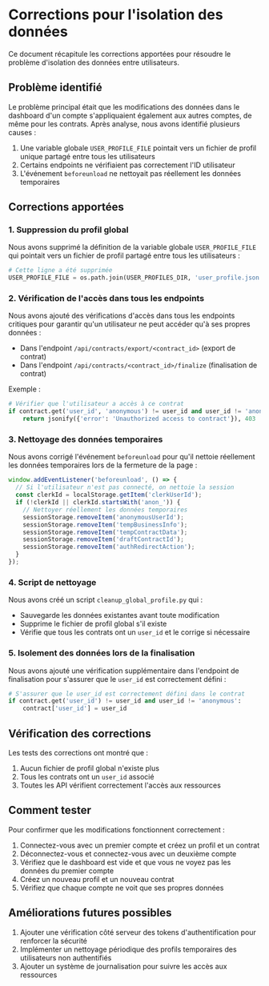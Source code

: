 # Corrections pour l'isolation des données

Ce document récapitule les corrections apportées pour résoudre le problème d'isolation des données entre utilisateurs.

## Problème identifié

Le problème principal était que les modifications des données dans le dashboard d'un compte s'appliquaient également aux autres comptes, de même pour les contrats. Après analyse, nous avons identifié plusieurs causes :

1. Une variable globale `USER_PROFILE_FILE` pointait vers un fichier de profil unique partagé entre tous les utilisateurs
2. Certains endpoints ne vérifiaient pas correctement l'ID utilisateur
3. L'événement `beforeunload` ne nettoyait pas réellement les données temporaires

## Corrections apportées

### 1. Suppression du profil global

Nous avons supprimé la définition de la variable globale `USER_PROFILE_FILE` qui pointait vers un fichier de profil partagé entre tous les utilisateurs :

```python
# Cette ligne a été supprimée
USER_PROFILE_FILE = os.path.join(USER_PROFILES_DIR, 'user_profile.json')
```

### 2. Vérification de l'accès dans tous les endpoints

Nous avons ajouté des vérifications d'accès dans tous les endpoints critiques pour garantir qu'un utilisateur ne peut accéder qu'à ses propres données :

- Dans l'endpoint `/api/contracts/export/<contract_id>` (export de contrat)
- Dans l'endpoint `/api/contracts/<contract_id>/finalize` (finalisation de contrat)

Exemple :
```python
# Vérifier que l'utilisateur a accès à ce contrat
if contract.get('user_id', 'anonymous') != user_id and user_id != 'anonymous':
    return jsonify({'error': 'Unauthorized access to contract'}), 403
```

### 3. Nettoyage des données temporaires

Nous avons corrigé l'événement `beforeunload` pour qu'il nettoie réellement les données temporaires lors de la fermeture de la page :

```javascript
window.addEventListener('beforeunload', () => {
  // Si l'utilisateur n'est pas connecté, on nettoie la session
  const clerkId = localStorage.getItem('clerkUserId');
  if (!clerkId || clerkId.startsWith('anon_')) {
    // Nettoyer réellement les données temporaires
    sessionStorage.removeItem('anonymousUserId');
    sessionStorage.removeItem('tempBusinessInfo');
    sessionStorage.removeItem('tempContractData');
    sessionStorage.removeItem('draftContractId');
    sessionStorage.removeItem('authRedirectAction');
  }
});
```

### 4. Script de nettoyage

Nous avons créé un script `cleanup_global_profile.py` qui :
- Sauvegarde les données existantes avant toute modification
- Supprime le fichier de profil global s'il existe
- Vérifie que tous les contrats ont un `user_id` et le corrige si nécessaire

### 5. Isolement des données lors de la finalisation

Nous avons ajouté une vérification supplémentaire dans l'endpoint de finalisation pour s'assurer que le `user_id` est correctement défini :

```python
# S'assurer que le user_id est correctement défini dans le contrat
if contract.get('user_id') != user_id and user_id != 'anonymous':
    contract['user_id'] = user_id
```

## Vérification des corrections

Les tests des corrections ont montré que :
1. Aucun fichier de profil global n'existe plus
2. Tous les contrats ont un `user_id` associé
3. Toutes les API vérifient correctement l'accès aux ressources

## Comment tester

Pour confirmer que les modifications fonctionnent correctement :
1. Connectez-vous avec un premier compte et créez un profil et un contrat
2. Déconnectez-vous et connectez-vous avec un deuxième compte
3. Vérifiez que le dashboard est vide et que vous ne voyez pas les données du premier compte
4. Créez un nouveau profil et un nouveau contrat
5. Vérifiez que chaque compte ne voit que ses propres données

## Améliorations futures possibles

1. Ajouter une vérification côté serveur des tokens d'authentification pour renforcer la sécurité
2. Implémenter un nettoyage périodique des profils temporaires des utilisateurs non authentifiés
3. Ajouter un système de journalisation pour suivre les accès aux ressources 